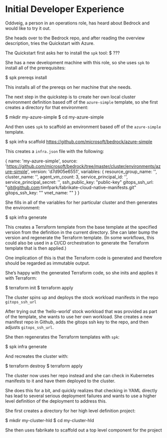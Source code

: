 # Initial Developer Experience

Oddveig, a person in an operations role, has heard about Bedrock and would like to try it out.

She heads over to the Bedrock repo, and after reading the overview description, tries the Quickstart with Azure.

The Quickstart first asks her to install the `spk` tool:
$ ???

She has a new development machine with this role, so she uses `spk` to install all of the prerequisites:

$ spk prereqs install

This installs all of the prereqs on her machine that she needs.

The next step in the quickstep is to create her own local cluster environment definition based off of the `azure-simple` template, so she first creates a directory for that environment:

$ mkdir my-azure-simple
$ cd my-azure-simple

And then uses `spk` to scaffold an environment  based off of the `azure-simple` template.

$ spk infra scaffold https://github.com/microsoft/bedrock/azure-simple

This creates a `infra.json` file with the following:

{
	name: 'my-azure-simple',
    source: 'https://github.com/microsoft/bedrock/tree/master/cluster/environments/azure-simple',
    version: 'd7d905e6551',
    variables: {
		resource_group_name: '<resource-group-name>',
        cluster_name: '<cluster-name>',
        agent_vm_count: 3,
        service_principal_id: '<client-id>',
 		service_principal_secret: '<client-secret>',
        ssh_public_key: "public-key"
        gitops_ssh_url: "git@github.com:timfpark/fabrikate-cloud-native-manifests.git"
	    gitops_ssh_key: "<path to private gitops repo key>"
		vnet_name: "<vnet name>"
    }
}

She fills in all of the variables for her particular cluster and then generates the environment:

$ spk infra generate

This creates a Terraform template from the base template at the specified version from the definition in the current directory.  She can later bump the version and regenerate the Terraform template.   (In some workflows, this could also be used in a CI/CD orchestration to generate the Terraform template that is then applied.)

One implication of this is that the Terraform code is generated and therefore should be regarded as immutable output.

She’s happy with the generated Terraform code, so she inits and applies it with Terraform:

$ terraform init
$ terraform apply

The cluster spins up and deploys the stock workload manifests in the repo  `gitops_ssh_url`

After trying out the ‘hello-world’ stock workload that was provided as part of the template, she wants to use her own workload.  She creates a new manifest repo in Github, adds the gitops ssh key to the repo, and then adjusts `gitops_ssh_url`.

She then regenerates the Terraform templates with `spk`:

$ spk infra generate

And recreates the cluster with:

$ terraform destroy
$ terraform apply

The cluster now uses her repo instead and she can check in Kubernetes manifests to it and have them deployed to the cluster.

She does this for a bit, and quickly realizes that checking in YAML directly has lead to several serious deployment failures and wants to use a higher level definition of the deployment to address this.

She first creates a directory for her high level definition project:

$ mkdir my-cluster-hld
$ cd my-cluster-hld

She then uses fabrikate to scaffold out a top level component for the project
